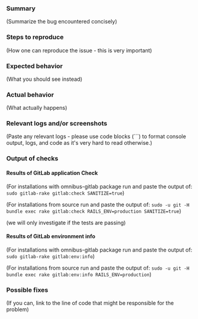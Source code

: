 ### Summary

(Summarize the bug encountered concisely)

### Steps to reproduce

(How one can reproduce the issue - this is very important)

### Expected behavior

(What you should see instead)

### Actual behavior

(What actually happens)

### Relevant logs and/or screenshots

(Paste any relevant logs - please use code blocks (```) to format console output,
logs, and code as it's very hard to read otherwise.)

### Output of checks

#### Results of GitLab application Check

(For installations with omnibus-gitlab package run and paste the output of:
`sudo gitlab-rake gitlab:check SANITIZE=true`)

(For installations from source run and paste the output of:
`sudo -u git -H bundle exec rake gitlab:check RAILS_ENV=production SANITIZE=true`)

(we will only investigate if the tests are passing)

#### Results of GitLab environment info

(For installations with omnibus-gitlab package run and paste the output of:
`sudo gitlab-rake gitlab:env:info`)

(For installations from source run and paste the output of:
`sudo -u git -H bundle exec rake gitlab:env:info RAILS_ENV=production`)

### Possible fixes

(If you can, link to the line of code that might be responsible for the problem)
